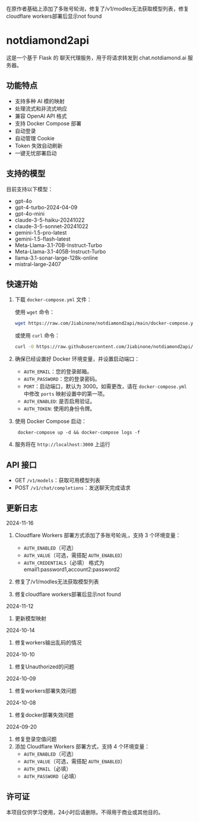 在原作者基础上添加了多账号轮询，修复了/v1/modles无法获取模型列表，修复cloudflare workers部署后显示not found
# notdiamond2api

这是一个基于 Flask 的 聊天代理服务，用于将请求转发到 chat.notdiamond.ai 服务器。

## 功能特点

- 支持多种 AI 模的映射
- 处理流式和非流式响应
- 兼容 OpenAI API 格式
- 支持 Docker Compose 部署
- 自动登录
- 自动管理 Cookie
- Token 失效自动刷新
- 一键无忧部署启动

## 支持的模型

目前支持以下模型：

- gpt-4o
- gpt-4-turbo-2024-04-09
- gpt-4o-mini
- claude-3-5-haiku-20241022
- claude-3-5-sonnet-20241022
- gemini-1.5-pro-latest
- gemini-1.5-flash-latest
- Meta-Llama-3.1-70B-Instruct-Turbo
- Meta-Llama-3.1-405B-Instruct-Turbo
- llama-3.1-sonar-large-128k-online
- mistral-large-2407

## 快速开始

1. 下载 `docker-compose.yml` 文件：

   使用 `wget` 命令：

   ```bash
   wget https://raw.com/Jiabinone/notdiamond2api/main/docker-compose.yml
   ```

   或使用 `curl` 命令：

   ```bash
   curl -O https://raw.githubusercontent.com/Jiabinone/notdiamond2api/main/docker-compose.yml
   ```

2. 确保已经设置好 Docker 环境变量，并设置启动端口：
   - `AUTH_EMAIL`：您的登录邮箱。
   - `AUTH_PASSWORD`：您的登录密码。
   - `PORT`：启动端口，默认为 3000。如需更改，请在 `docker-compose.yml` 中修改 `ports` 映射设置中的第一项。
   - `AUTH_ENABLED`: 是否启用验证。
   - `AUTH_TOKEN`: 使用的身份令牌。

3. 使用 Docker Compose 启动：

   ```
    docker-compose up -d && docker-compose logs -f
   ```

4. 服务将在 `http://localhost:3000` 上运行

## API 接口

- GET `/v1/models`：获取可用模型列表
- POST `/v1/chat/completions`：发送聊天完成请求


## 更新日志
2024-11-16
1. Cloudflare Workers 部署方式添加了多账号轮询,，支持 3 个环境变量：
   - `AUTH_ENABLED`（可选）
   - `AUTH_VALUE`（可选，需搭配 `AUTH_ENABLED`）
   - `AUTH_CREDENTIALS`（必填）
     格式为email1:password1,account2:password2

2. 修复了/v1/modles无法获取模型列表
3. 修复cloudflare workers部署后显示not found

2024-11-12
1. 更新模型映射

2024-10-14
1. 修复workers输出乱码的情况

2024-10-10
1. 修复Unauthorized的问题

2024-10-09
1. 修复workers部署失效问题
   
2024-10-08
1. 修复docker部署失效问题

2024-09-20
1. 修复登录空值问题
2. 添加 Cloudflare Workers 部署方式，支持 4 个环境变量：
   - `AUTH_ENABLED`（可选）
   - `AUTH_VALUE`（可选，需搭配 `AUTH_ENABLED`）
   - `AUTH_EMAIL`（必填）
   - `AUTH_PASSWORD`（必填）

## 许可证

本项目仅供学习使用，24小时后请删除。不得用于商业或其他目的。
